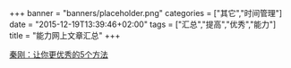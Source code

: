 +++
banner = "banners/placeholder.png"
categories = ["其它","时间管理"]
date = "2015-12-19T13:39:46+02:00"
tags = ["汇总","提高","优秀","能力"]
title = "能力网上文章汇总"
+++

    
[秦刚：让你更优秀的5个方法](http://toutiao.com/i6203853068188172802/?tt_from=weixin&utm_campaign=client_share&app=news_article&utm_source=weixin&iid=3374359182&utm_medium=toutiao_ios&wxshare_count=1)
